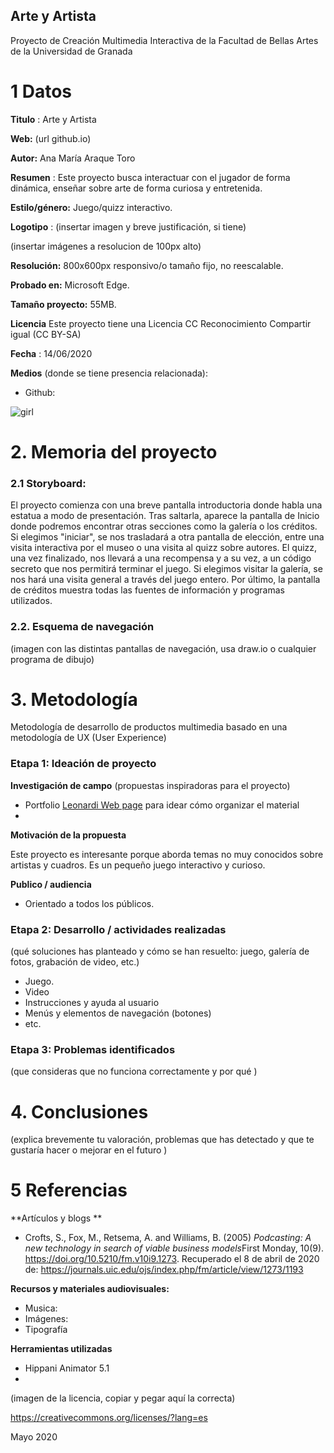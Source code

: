 ## Arte y Artista

Proyecto de Creación Multimedia Interactiva de la Facultad de Bellas Artes de la Universidad de Granada



# 1 Datos 



**Titulo** : Arte y Artista

**Web:**   (url github.io)

**Autor:**  Ana María Araque Toro

**Resumen** : Este proyecto busca interactuar con el jugador de forma dinámica, enseñar sobre arte de forma curiosa y entretenida.

**Estilo/género:**  Juego/quizz interactivo.

**Logotipo** : (insertar imagen y breve justificación, si  tiene) 

(insertar imágenes a resolucion de 100px alto)

**Resolución:** 800x600px responsivo/o tamaño fijo, no reescalable.

**Probado en:**   Microsoft Edge.

**Tamaño proyecto:** 55MB. 

**Licencia** Este proyecto tiene una Licencia CC Reconocimiento Compartir igual (CC BY-SA)

**Fecha** : 14/06/2020

**Medios** (donde se tiene presencia relacionada):

- Github:


![girl](https://github.com/mgea/cmi20/blob/master/WalkingGirl_front01.png)

# 2. Memoria del proyecto 

### 2.1 Storyboard: 

El proyecto comienza con una breve pantalla introductoria donde habla una estatua a modo de presentación. Tras saltarla, aparece la pantalla de Inicio donde podremos encontrar otras secciones como la galería o los créditos. Si elegimos "iniciar", se nos trasladará a otra pantalla de elección, entre una visita interactiva por el museo o una visita al quizz sobre autores. El quizz, una vez finalizado, nos llevará a una recompensa y a su vez, a un código secreto que nos permitirá terminar el juego. Si elegimos visitar la galería, se nos hará una visita general a través del juego entero. Por último, la pantalla de créditos muestra todas las fuentes de información y programas utilizados.



### 2.2. Esquema de navegación 



(imagen con las distintas pantallas de navegación, usa draw.io o cualquier programa de dibujo)







# 3. Metodología

Metodología de desarrollo de productos multimedia basado en una metodología de UX (User Experience)



### Etapa 1: Ideación de proyecto

**Investigación de campo** (propuestas inspiradoras para el proyecto)

- Portfolio [Leonardi Web page](http://www.rleonardi.com/interactive-resume/) para idear cómo organizar el material
- 



**Motivación de la propuesta** 

Este  proyecto es interesante porque aborda temas no muy conocidos sobre artistas y cuadros. Es un pequeño juego interactivo y curioso.



**Publico / audiencia**

- Orientado a todos los públicos.





### Etapa 2: Desarrollo / actividades realizadas

(qué soluciones has planteado y cómo se han resuelto: juego, galería de fotos, grabación de video, etc.)

- Juego. 
- Video 
- Instrucciones y ayuda al usuario 
- Menús y elementos de navegación (botones)
- etc.



### Etapa 3: Problemas identificados

(que consideras que no  funciona correctamente y por qué )



# 4. Conclusiones 

(explica brevemente tu valoración, problemas que has detectado y que te gustaría hacer o mejorar en el futuro )







# 5 Referencias 

**Artículos y blogs ** 

- Crofts, S., Fox, M., Retsema, A. and Williams, B. (2005) *Podcasting: A new technology in search of viable business models*First Monday, 10(9). https://doi.org/10.5210/fm.v10i9.1273. Recuperado el 8 de abril de 2020 de: https://journals.uic.edu/ojs/index.php/fm/article/view/1273/1193

**Recursos y materiales audiovisuales:**

* Musica:  
* Imágenes:  
* Tipografía

**Herramientas utilizadas**

- Hippani Animator 5.1
- 



(imagen de la licencia, copiar y pegar aquí la correcta)

https://creativecommons.org/licenses/?lang=es

Mayo 2020
